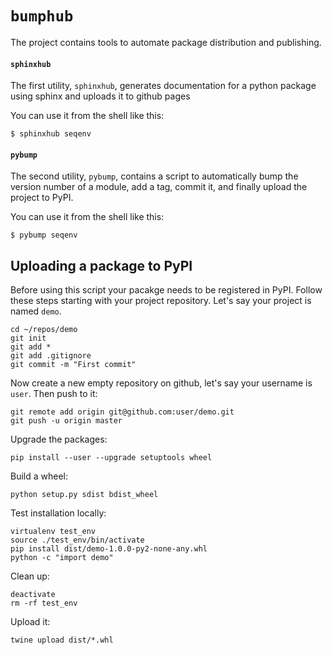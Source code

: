 # `bumphub`
The project contains tools to automate package distribution and publishing.

#### `sphinxhub`
The first utility, `sphinxhub`, generates documentation for a python package using sphinx and uploads it to github pages

You can use it from the shell like this:

    $ sphinxhub seqenv

#### `pybump`
The second utility, `pybump`,  contains a script to automatically bump the version number of a module, add a tag, commit it, and finally upload the project to PyPI.

You can use it from the shell like this:

    $ pybump seqenv

## Uploading a package to PyPI

Before using this script your pacakge needs to be registered in PyPI. Follow these steps starting with your project repository. Let's say your project is named `demo`.

    cd ~/repos/demo
    git init
    git add *
    git add .gitignore
    git commit -m "First commit"

Now create a new empty repository on github, let's say your username is `user`. Then push to it:

    git remote add origin git@github.com:user/demo.git
    git push -u origin master

Upgrade the packages:

    pip install --user --upgrade setuptools wheel

Build a wheel:

    python setup.py sdist bdist_wheel

Test installation locally:

    virtualenv test_env
    source ./test_env/bin/activate
    pip install dist/demo-1.0.0-py2-none-any.whl
    python -c "import demo"

Clean up:

    deactivate
    rm -rf test_env

Upload it:

    twine upload dist/*.whl
